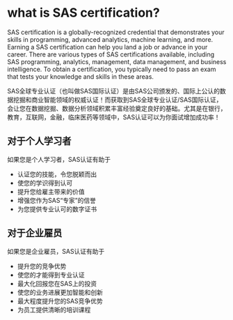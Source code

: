 # what is SAS certification?

SAS certification is a globally-recognized credential that demonstrates your skills in programming, advanced analytics, machine learning, and more. Earning a SAS certification can help you land a job or advance in your career. There are various types of SAS certifications available, including SAS programming, analytics, management, data management, and business intelligence. To obtain a certification, you typically need to pass an exam that tests your knowledge and skills in these areas.

SAS全球专业认证（也叫做SAS国际认证）是由SAS公司颁发的、国际上公认的数据挖掘和商业智能领域的权威认证！而获取到SAS全球专业认证/SAS国际认证，会让您在数据挖掘、数据分析领域积累丰富经验奠定良好的基础。尤其是在银行，教育，互联网，金融，临床医药等领域中，SAS认证可以为你面试增加成功率！

## 对于个人学习者

如果您是个人学习者，SAS认证有助于

- 认证您的技能，令您脱颖而出
- 使您的学识得到认可
- 提升您给雇主带来的价值
- 增强您作为SAS“专家”的信誉
- 为您提供专业认可的数字证书

## 对于企业雇员

如果您是企业雇员，SAS认证有助于

- 提升您的竞争优势
- 使您的才能得到专业认证
- 最大化回报您在SAS上的投资
- 使您的业务进展更加智能和创新
- 最大程度提升您的SAS竞争优势
- 为员工提供清晰的培训课程